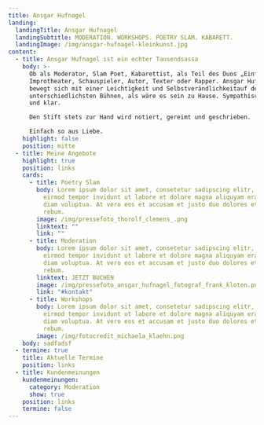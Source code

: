 ```yaml
---
title: Ansgar Hufnagel
landing:
  landingTitle: Ansgar Hufnagel
  landingSubtitle: MODERATION. WORKSHOPS. POETRY SLAM. KABARETT.
  landingImage: /img/ansgar-hufnagel-kleinkunst.jpg
content:
  - title: Ansgar Hufnagel ist ein echter Tausendsassa
    body: >-
      Ob als Moderator, Slam Poet, Kabarettist, als Teil des Duos „Einfach so“,
      Improtheater, Schauspieler, Autor, Texter oder Rapper. Ansgar Hufnagel
      bewegt sich mit einer Leichtigkeit und Selbstverändlichkeitauf den
      unterschiedlichsten Bühnen, als wäre es sein zu Hause. Sympathisch, offen
      und klar.

      Den Stift stets zur Hand wird notiert, gereimt und geschrieben.

      Einfach so aus Liebe.
    highlight: false
    position: mitte
  - title: Meine Angebote
    highlight: true
    position: links
    cards:
      - title: Poetry Slam
        body: Lorem ipsum dolor sit amet, consetetur sadipscing elitr, sed diam nonumy
          eirmod tempor invidunt ut labore et dolore magna aliquyam erat, sed
          diam voluptua. At vero eos et accusam et justo duo dolores et ea
          rebum.
        image: /img/pressefoto_thorolf_clemens_.png
        linktext: ""
        link: ""
      - title: Moderation
        body: Lorem ipsum dolor sit amet, consetetur sadipscing elitr, sed diam nonumy
          eirmod tempor invidunt ut labore et dolore magna aliquyam erat, sed
          diam voluptua. At vero eos et accusam et justo duo dolores et ea
          rebum.
        linktext: JETZT BUCHEN
        image: /img/pressefoto_ansgar_hufnagel_fotograf_frank_kloten.png
        link: "#kontakt"
      - title: Workshops
        body: Lorem ipsum dolor sit amet, consetetur sadipscing elitr, sed diam nonumy
          eirmod tempor invidunt ut labore et dolore magna aliquyam erat, sed
          diam voluptua. At vero eos et accusam et justo duo dolores et ea
          rebum.
        image: /img/fotocredit_michaela_klaehn.png
    body: s﻿adfadsf
  - termine: true
    title: Aktuelle Termine
    position: links
  - title: Kundenmeinungen
    kundenmeinungen:
      category: Moderation
      show: true
    position: links
    termine: false
---
```

